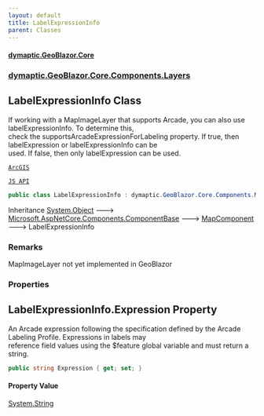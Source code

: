```yaml
---
layout: default
title: LabelExpressionInfo
parent: Classes
---
```

#### [dymaptic.GeoBlazor.Core](index.html 'index')
### [dymaptic.GeoBlazor.Core.Components.Layers](index.html#dymaptic.GeoBlazor.Core.Components.Layers 'dymaptic.GeoBlazor.Core.Components.Layers')

## LabelExpressionInfo Class

If working with a MapImageLayer that supports Arcade, you can also use labelExpressionInfo. To determine this,  
check the supportsArcadeExpressionForLabeling property. If true, then labelExpression or labelExpressionInfo can be  
used. If false, then only labelExpression can be used.  
<a target="_blank" href="https://developers.arcgis.com/javascript/latest/api-reference/esri-layers-support-LabelClass.html#labelExpressionInfo">  
    ArcGIS  
    JS API  
</a>

```csharp
public class LabelExpressionInfo : dymaptic.GeoBlazor.Core.Components.MapComponent
```

Inheritance [System.Object](https://docs.microsoft.com/en-us/dotnet/api/System.Object 'System.Object') &#129106; [Microsoft.AspNetCore.Components.ComponentBase](https://docs.microsoft.com/en-us/dotnet/api/Microsoft.AspNetCore.Components.ComponentBase 'Microsoft.AspNetCore.Components.ComponentBase') &#129106; [MapComponent](dymaptic.GeoBlazor.Core.Components.MapComponent.html 'dymaptic.GeoBlazor.Core.Components.MapComponent') &#129106; LabelExpressionInfo

### Remarks
MapImageLayer not yet implemented in GeoBlazor
### Properties

<a name='dymaptic.GeoBlazor.Core.Components.Layers.LabelExpressionInfo.Expression'></a>

## LabelExpressionInfo.Expression Property

An Arcade expression following the specification defined by the Arcade Labeling Profile. Expressions in labels may  
reference field values using the $feature global variable and must return a string.

```csharp
public string Expression { get; set; }
```

#### Property Value
[System.String](https://docs.microsoft.com/en-us/dotnet/api/System.String 'System.String')
